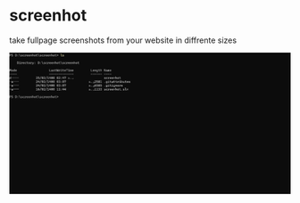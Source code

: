 # screenhot
take fullpage screenshots from your website in diffrente sizes 

![demo of application](https://github.com/MohammadAnsari98/screenhot/blob/master/Animation.gif)
